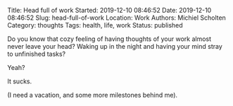 Title: Head full of work
Started: 2019-12-10 08:46:52
Date: 2019-12-10 08:46:52
Slug: head-full-of-work
Location: Work
Authors: Michiel Scholten
Category: thoughts
Tags: health, life, work
Status: published

Do you know that cozy feeling of having thoughts of your work almost never leave your head? Waking up in the night and having your mind stray to unfinished tasks?

Yeah?

It sucks.

(I need a vacation, and some more milestones behind me).
